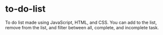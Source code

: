 # to-do-list
To do list made using JavaScript, HTML, and CSS. You can add to the list, remove from the list, and filter between all, complete, and incomplete task.
